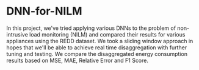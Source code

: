 # DNN-for-NILM
In this project, we've tried applying various DNNs to the problem of non-intrusive load monitoring (NILM) and compared their results for various appliances using the REDD dataset. We took a sliding window approach in hopes that we'll be able to achieve real time disaggregation with further tuning and testing. We compare the disaggregated energy consumption results based on MSE, MAE, Relative Error and F1 Score.
